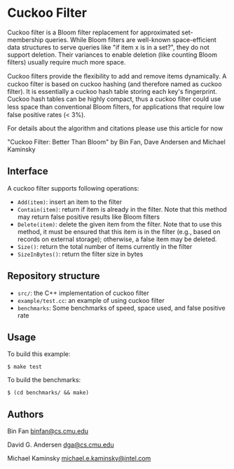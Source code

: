 Cuckoo Filter
============
Cuckoo filter is a Bloom filter replacement for approximated set-membership queries. While Bloom filters are well-known space-efficient data structures to serve queries like "if item x is in a set?", they do not support deletion. Their variances to enable deletion (like counting Bloom filters) usually require much more space. 

Cuckoo ﬁlters provide the ﬂexibility to add and remove items dynamically. A cuckoo filter is based on cuckoo hashing (and therefore named as cuckoo filter).  It is essentially a cuckoo hash table storing each key's fingerprint. Cuckoo hash tables can be highly compact, thus a cuckoo filter could use less space than conventional Bloom ﬁlters, for applications that require low false positive rates (< 3%).

For details about the algorithm and citations please use this article for now

"Cuckoo Filter: Better Than Bloom" by Bin Fan, Dave Andersen and Michael Kaminsky


Interface
--------
A cuckoo filter supports following operations:

*  ``Add(item)``: insert an item to the filter
*  ``Contain(item)``: return if item is already in the filter. Note that this method may return false positive results like Bloom filters
*  ``Delete(item)``: delete the given item from the filter. Note that to use this method, it must be ensured that this item is in the filter (e.g., based on records on external storage); otherwise, a false item may be deleted.
*  ``Size()``: return the total number of items currently in the filter
*  ``SizeInBytes()``: return the filter size in bytes

Repository structure
--------------------
*  ``src/``: the C++ implementation of cuckoo filter
*  ``example/test.cc``: an example of using cuckoo filter
*  ``benchmarks``: Some benchmarks of speed, space used, and false positive rate

Usage
-------
To build this example:

    $ make test

To build the benchmarks:

    $ (cd benchmarks/ && make)

Authors
-------
Bin Fan <binfan@cs.cmu.edu>

David G. Andersen <dga@cs.cmu.edu>

Michael Kaminsky <michael.e.kaminsky@intel.com> 


